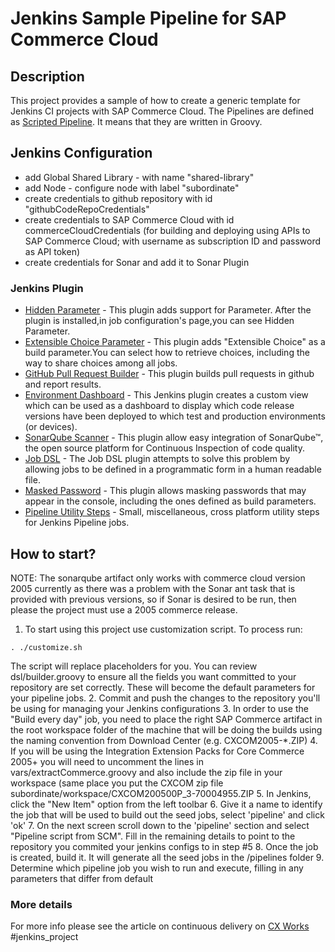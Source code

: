 # Jenkins Sample Pipeline for SAP Commerce Cloud

## Description
This project provides a sample of how to create a generic template for Jenkins CI projects with SAP Commerce Cloud. The Pipelines are defined as [Scripted Pipeline](https://www.jenkins.io/doc/book/pipeline/syntax/#scripted-pipeline). It means that they are written in Groovy.

## Jenkins Configuration
- add Global Shared Library - with name "shared-library"
- add Node - configure node with label "subordinate"
- create credentials to github repository with id "githubCodeRepoCredentials"
- create credentials to SAP Commerce Cloud with id commerceCloudCredentials (for building and deploying using APIs to SAP Commerce Cloud; with username as subscription ID and password as API token)
- create credentials for Sonar and add it to Sonar Plugin

### Jenkins Plugin
- [Hidden Parameter](https://wiki.jenkins.io/display/JENKINS/Jenkins+Hidden+Parameter+Plugin) - This plugin adds support for Parameter. After the plugin is installed,in job configuration's page,you can see Hidden Parameter.
- [Extensible Choice Parameter](https://plugins.jenkins.io/extensible-choice-parameter/) - This plugin adds "Extensible Choice" as a build parameter.You can select how to retrieve choices, including the way to share choices among all jobs.
- [GitHub Pull Request Builder](https://plugins.jenkins.io/ghprb/) - This plugin builds pull requests in github and report results.
- [Environment Dashboard](https://plugins.jenkins.io/environment-dashboard/) - This Jenkins plugin creates a custom view which can be used as a dashboard to display which code release versions have been deployed to which test and production environments (or devices).
- [SonarQube Scanner](https://plugins.jenkins.io/sonar/) - This plugin allow easy integration of SonarQube™, the open source platform for Continuous Inspection of code quality.
- [Job DSL](https://plugins.jenkins.io/job-dsl/) -  The Job DSL plugin attempts to solve this problem by allowing jobs to be defined in a programmatic form in a human readable file.
- [Masked Password](https://plugins.jenkins.io/mask-passwords/) - This plugin allows masking passwords that may appear in the console, including the ones defined as build parameters. 
- [Pipeline Utility Steps](https://plugins.jenkins.io/pipeline-utility-steps/) - Small, miscellaneous, cross platform utility steps for Jenkins Pipeline jobs.

## How to start?

NOTE: The sonarqube artifact only works with commerce cloud version 2005 currently as there was a problem with the Sonar ant task that is provided with previous versions, so if Sonar is desired to be run, then please the project must use a 2005 commerce release.

1. To start using this project use customization script. To process run:

```
. ./customize.sh
```

The script will replace placeholders for you. You can review dsl/builder.groovy to ensure all the fields you want committed to your repository are set correctly. These will become the default parameters for your pipeline jobs.
2. Commit and push the changes to the repository you'll be using for managing your Jenkins configurations
3. In order to use the "Build every day" job, you need to place the right SAP Commerce artifact in the root workspace folder of the machine that will be doing the builds using the naming convention from Download Center (e.g. CXCOM2005-*.ZIP)
4. If you will be using the Integration Extension Packs for Core Commerce 2005+ you will need to uncomment the lines in vars/extractCommerce.groovy and also include the zip file in your workspace (same place you put the CXCOM zip file subordinate/workspace/CXCOM200500P_3-70004955.ZIP
5. In Jenkins, click the "New Item" option from the left toolbar
6. Give it a name to identify the job that will be used to build out the seed jobs, select 'pipeline' and click 'ok'
7. On the next screen scroll down to the 'pipeline' section and select "Pipeline script from SCM". Fill in the remaining details to point to the repository you commited your jenkins configs to in step #5
8. Once the job is created, build it. It will generate all the seed jobs in the /pipelines folder
9. Determine which pipeline job you wish to run and execute, filling in any parameters that differ from default

### More details
For more info please see the article on continuous delivery on [CX Works](https://www.sap.com/cxworks/expert-recommendations/articles/commerce-cloud)
#jenkins_project
